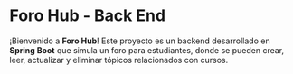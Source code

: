# Foro Hub - Back End

¡Bienvenido a **Foro Hub**! Este proyecto es un backend desarrollado en **Spring Boot** que simula un foro para estudiantes, 
donde se pueden crear, leer, actualizar y eliminar tópicos relacionados con cursos.
